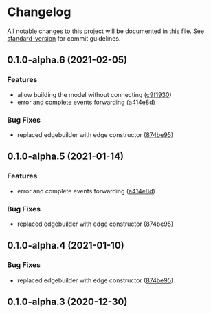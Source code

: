 # Changelog

All notable changes to this project will be documented in this file. See [standard-version](https://github.com/conventional-changelog/standard-version) for commit guidelines.

## 0.1.0-alpha.6 (2021-02-05)


### Features

* allow building the model without connecting ([c9f1930](https://github.com/OpenHPS/openhps-socket/commit/c9f193006ee3a121fcea15949c7d8400395f4fc6))
* error and complete events forwarding ([a414e8d](https://github.com/OpenHPS/openhps-socket/commit/a414e8dfc04f2cf3ee776f5283ee92f7c166e681))


### Bug Fixes

* replaced edgebuilder with edge constructor ([874be95](https://github.com/OpenHPS/openhps-socket/commit/874be9593c1e34c37681061e04dd9d257d04e7e4))

## 0.1.0-alpha.5 (2021-01-14)


### Features

* error and complete events forwarding ([a414e8d](https://github.com/OpenHPS/openhps-socket/commit/a414e8dfc04f2cf3ee776f5283ee92f7c166e681))


### Bug Fixes

* replaced edgebuilder with edge constructor ([874be95](https://github.com/OpenHPS/openhps-socket/commit/874be9593c1e34c37681061e04dd9d257d04e7e4))

## 0.1.0-alpha.4 (2021-01-10)


### Bug Fixes

* replaced edgebuilder with edge constructor ([874be95](https://github.com/OpenHPS/openhps-socket/commit/874be9593c1e34c37681061e04dd9d257d04e7e4))

## 0.1.0-alpha.3 (2020-12-30)
